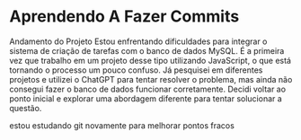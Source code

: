 # Aprendendo A Fazer Commits

<!-- Esse texto é um comentário e não será exibido no arquivo renderizado -->
 
<!-- assim eu consigo fazer documentação -->

Andamento do Projeto 
Estou enfrentando dificuldades para integrar o sistema de criação de tarefas com o banco de dados MySQL. É a primeira vez que trabalho em um projeto desse tipo utilizando JavaScript, o que está tornando o processo um pouco confuso. Já pesquisei em diferentes projetos e utilizei o ChatGPT para tentar resolver o problema, mas ainda não consegui fazer o banco de dados funcionar corretamente. Decidi voltar ao ponto inicial e explorar uma abordagem diferente para tentar solucionar a questão.

estou estudando git novamente para melhorar pontos fracos

